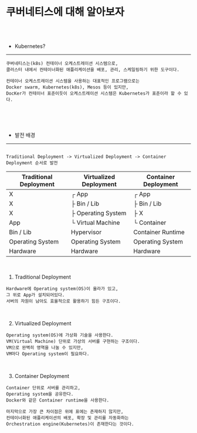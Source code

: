 # 쿠버네티스에 대해 알아보자

<br /><br />

* Kubernetes?
---

```
쿠버네티스는(k8s) 컨테이너 오케스트레이션 시스템으로,
클러스터 내에서 컨테이너화된 애플리케이션을 배포, 관리, 스케일링하기 위한 도구이다.

컨테이너 오케스트레이션 시스템을 사용하는 대표적인 프로그램으로는
Docker swarm, Kubernetes(k8s), Mesos 등이 있지만,
DocKer가 컨테이너 표준이듯이 오케스트레이션 시스템은 Kubernetes가 표준이라 할 수 있다.
```

<br /><br /><br />

* 발전 배경
---

```

Traditional Deployment -> Virtualized Deployment -> Container Deployment 순서로 발전

```

| Traditional Deployment | Virtualized Deployment | Container Deployment |
|------------------------|------------------------|----------------------|
| X                      | ┌ App                  | ┌ App                |
| X                      | ├ Bin / Lib            | ├ Bin / Lib          |
| X                      | ├ Operating System     | ├ X                  |
| App                    | └ Virtual Machine      | └ Container          |
| Bin / Lib              | Hypervisor             | Container Runtime    |
| Operating System       | Operating System       | Operating System     |
| Hardware               | Hardware               | Hardware             |

<br />

1. Traditional Deployment
```
Hardware에 Operating system(OS)이 올라가 있고,
그 위로 App가 설치되어있다.
서버의 자원이 남아도 효율적으로 활용하기 힘든 구조이다.
```

<br />

2. Virtualized Deployment
```
Operating system(OS)에 가상화 기술을 사용한다.
VM(Virtual Machine) 단위로 가상의 서버를 구현하는 구조이다.
VM으로 완벽히 영역을 나눌 수 있지만,
VM마다 Operating system이 필요하다.
```

<br />

3. Container Deployment
```
Container 단위로 서버를 관리하고,
Operating system을 공유한다.
Docker와 같은 Container runtime을 사용한다.

마지막으로 가장 큰 차이점은 위에 표에는 존재하지 않지만,
컨테이너화된 애플리케이션의 배포, 확장 및 관리를 자동화하는
Orchestration engine(Kubernetes)이 존재한다는 것이다.
```

